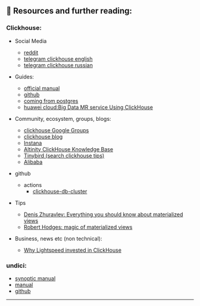 ## 📖 Resources and further reading:
### Clickhouse:
-   Social Media
    - [reddit](https://www.reddit.com/r/Clickhouse/)
    - [telegram clickhouse english](https://telegram.me/clickhouse_en)
    - [telegram clickhouse russian](https://telegram.me/clickhouse_ru)
-   Guides:
    - [official manual](https://clickhouse.com/docs/en/)
    - [github](https://github.com/ClickHouse/)
    - [coming from postgres](https://guides.tinybird.co/guide/postgres-to-clickhouse)
    - [huawei cloud:Big Data MR service Using ClickHouse](https://support.huaweicloud.com/intl/en-us/eu-west-0-cmpntguide-mrs/mrs_01_2345.html)

-   Community, ecosystem, groups, blogs:
    - [clickhouse Google Groups](https://groups.google.com/g/clickhouse)
    - [clickhouse blog](https://clickhouse.com/blog/en/2021/clickhouse-inc/)
    - [Instana](https://www.instana.com/blog/)
    - [Altinity ClickHouse Knowledge Base](https://kb.altinity.com/) 
    - [Tinybird (search clickhouse tips)](https://blog.tinybird.co/)
    - [Alibaba](https://www.alibabacloud.com/blog/clickhouse-kernel-analysis-storage-structure-and-query-acceleration-of-mergetree_597727)

-   github
    - actions
        -  [clickhouse-db-cluster](https://github.com/vishnudxb/clickhouse-db-cluster)


-  Tips
    - [Denis Zhuravlev: Everything you should know about materialized views]( https://den-crane.github.io/Everything_you_should_know_about_materialized_views_commented.pdf)
    - [Robert Hodges: magic of materialized views](https://www.slideshare.net/Altinity/clickhouse-and-the-magic-of-materialized-views-by-robert-hodges-and-altinity-engineering-team)

- Business, news etc (non technical):
    - [Why Lightspeed invested in ClickHouse](https://medium.com/lightspeed-venture-partners/why-lightspeed-invested-in-clickhouse-a-database-built-for-speed-b67ec2d5f041 )
### undici:
- [synoptic manual](https://morioh.com/p/94561b205a3d)
- [manual](https://undici.nodejs.org/)
- [github](https://github.com/nodejs/undici)
___
  






